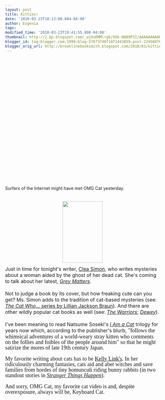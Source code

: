```yaml
---
layout: post
title: Kitties!
date: '2010-03-23T18:13:00.004-04:00'
author: Eugenia
tags: 
modified_time: '2010-03-23T19:41:55.808-04:00'
thumbnail: http://2.bp.blogspot.com/_wjUuRMMlrgk/S6k-NQB9P2I/AAAAAAAAANo/263Zg-fKSZ4/s72-c/Grey_Matters_290.jpg
blogger_id: tag:blogger.com,1999:blog-5767374071871443859.post-2245607631512972737
blogger_orig_url: http://brooklinebooksmith.blogspot.com/2010/03/kitties.html
---
```


<object width="480" height="385"><param name="movie" value="http://www.youtube.com/v/BVrXHOmM56s&amp;hl=en_US&amp;fs=1&amp;"><param name="allowFullScreen" value="true"><param name="allowscriptaccess" value="always"><embed src="http://www.youtube.com/v/BVrXHOmM56s&amp;hl=en_US&amp;fs=1&amp;" type="application/x-shockwave-flash" allowscriptaccess="always" allowfullscreen="true" width="480" height="385"></embed></object><br /><br /><div>Surfers of the Internet might have met OMG Cat yesterday.<br /><div><br /></div><div><br /></div><a onblur="try {parent.deselectBloggerImageGracefully();} catch(e) {}" href="http://2.bp.blogspot.com/_wjUuRMMlrgk/S6k-NQB9P2I/AAAAAAAAANo/263Zg-fKSZ4/s1600-h/Grey_Matters_290.jpg"><img style="display:block; margin:0px auto 10px; text-align:center;cursor:pointer; cursor:hand;width: 130px; height: 200px;" src="http://2.bp.blogspot.com/_wjUuRMMlrgk/S6k-NQB9P2I/AAAAAAAAANo/263Zg-fKSZ4/s200/Grey_Matters_290.jpg" border="0" alt="" id="BLOGGER_PHOTO_ID_5451957221271093090" /></a><span class="Apple-style-span"  style="font-size:large;"><span class="Apple-style-span"  style="font-size:medium;">Just in time for tonight's writer, </span></span><a href="http://www.cleasimon.com/"><span class="Apple-style-span"  style="font-size:medium;">Clea Simon</span></a><span class="Apple-style-span"  style="font-size:medium;">, who writes mysteries about a woman aided by the ghost of her dead cat. She's coming to talk about her latest, </span><i><a href="http://www.cleasimon.com/Grey_Matters.html"><span class="Apple-style-span"  style="font-size:medium;">Grey Matters</span></a></i><span class="Apple-style-span"  style="font-size:medium;">.</span><div><span class="Apple-style-span"  style="font-size:medium;"><br /></span></div><div><span class="Apple-style-span"  style="font-size:medium;">Not to judge a book by its cover, but how freaking cute can you get? Ms. Simon adds to the tradition of cat-based mysteries (see: </span><a href="http://www.blogger.com/Lilian%20Jackson%20Braun"><i><span class="Apple-style-span"  style="font-size:medium;">The Cat Who</span></i><span class="Apple-style-span"  style="font-size:medium;">... series by Lillian Jackson Braun</span></a><span class="Apple-style-span"  style="font-size:medium;">). And there are other wildly popular cat books as well (see: </span><a href="http://www.brooklinebooksmith-shop.com/search/apachesolr_search/warriors+hunter"><i><span class="Apple-style-span"  style="font-size:medium;">The Warriors</span></i></a><span class="Apple-style-span"  style="font-size:medium;">; </span><a href="http://www.brooklinebooksmith-shop.com/book/9780446407410"><i><span class="Apple-style-span"  style="font-size:medium;">Dewey</span></i></a><span class="Apple-style-span"  style="font-size:medium;">). </span></div><div><span class="Apple-style-span"  style="font-size:medium;"><br /></span></div><div><span class="Apple-style-span"  style="font-size:medium;">I've been meaning to read Natsume Soseki's </span><a href="http://www.brooklinebooksmith-shop.com/book/9780804832656"><i><span class="Apple-style-span"  style="font-size:medium;">I Am a Cat</span></i></a><span class="Apple-style-span"  style="font-size:medium;"> trilogy for years now which, according to the publisher's blurb, </span><span class="Apple-style-span"  style="font-family:'times new roman';"><span class="Apple-style-span"  style="font-size:large;">"</span></span><span class="Apple-style-span"  style="  border-collapse: collapse; line-height: 18px; font-family:'Helvetica neue', Helvetica, Arial, Verdana, sans-serif;"><span class="Apple-style-span"  style="font-family:'times new roman';"><span class="Apple-style-span"  style="font-size:large;">follows the whimsical adventures of a world-weary stray kitten who comments on the follies and foibles of the people around him" so that he might satirize the mores of late 19th century Japan. </span></span></span></div><div><span class="Apple-style-span"  style="  border-collapse: collapse; line-height: 18px; font-family:'Helvetica neue', Helvetica, Arial, Verdana, sans-serif;"><span class="Apple-style-span"  style="font-family:'times new roman';"><span class="Apple-style-span"  style="font-size:large;"><br /></span></span></span></div><div><span class="Apple-style-span"  style="  border-collapse: collapse; line-height: 18px; font-family:'Helvetica neue', Helvetica, Arial, Verdana, sans-serif;"><span class="Apple-style-span"  style="font-family:'times new roman';"><span class="Apple-style-span"  style="font-size:large;">My favorite writing about cats has to be </span><a href="http://kellylink.net/"><span class="Apple-style-span"  style="font-size:large;">Kelly Link's</span></a><span class="Apple-style-span"  style="font-size:large;">. In her ridiculously charming fantasies, cats aid and abet witches and save families from hordes of tiny homunculi riding bunny rabbits (in two standout stories in </span><a href="http://www.brooklinebooksmith-shop.com/book/9781931520003"><i><span class="Apple-style-span"  style="font-size:large;">Stranger Things Happen</span></i></a><span class="Apple-style-span"  style="font-size:large;">). </span></span></span></div><div><span class="Apple-style-span"  style="  border-collapse: collapse; line-height: 18px; font-family:'Helvetica neue', Helvetica, Arial, Verdana, sans-serif;"><span class="Apple-style-span"  style="font-family:'times new roman';"><span class="Apple-style-span"  style="font-size:large;"><br /></span></span></span></div><div><span class="Apple-style-span"  style="font-family:'times new roman';"><span class="Apple-style-span"  style="border-collapse: collapse; line-height: 18px; font-size:large;">And sorry, OMG Cat, my favorite cat video is and, despite overexposure, always will be, Keyboard Cat.</span></span></div><div><span class="Apple-style-span"  style="font-family:'times new roman';"><span class="Apple-style-span" style="border-collapse: collapse; line-height: 18px;"><br /></span></span></div><object width="480" height="385"><param name="movie" value="http://www.youtube.com/v/J---aiyznGQ&amp;hl=en_US&amp;fs=1&amp;"><param name="allowFullScreen" value="true"><param name="allowscriptaccess" value="always"><embed src="http://www.youtube.com/v/J---aiyznGQ&amp;hl=en_US&amp;fs=1&amp;" type="application/x-shockwave-flash" allowscriptaccess="always" allowfullscreen="true" width="480" height="385"></embed></object></div>